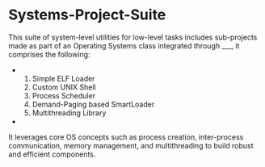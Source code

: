 # Systems-Project-Suite
This suite of system-level utilities for low-level tasks includes sub-projects made as part of an Operating Systems class integrated through ___, it comprises the following:
* 1. Simple ELF Loader
  2. Custom UNIX Shell
  3. Process Scheduler
  4. Demand-Paging based SmartLoader
  5. Multithreading Library
*
It leverages core OS concepts such as process creation, inter-process communication, memory management, and multithreading to build robust and efficient components.

